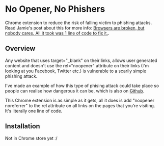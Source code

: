 # No Opener, No Phishers

Chrome extension to reduce the risk of falling victim to phishing attacks. Read Jamie's post about this for more info: [Browsers are broken, but nobody cares. All it took was 1 line of code to fix it.](https://medium.com/@Jamie_Farrelly/browsers-are-broken-but-nobody-cares-all-it-took-was-1-line-of-code-to-fix-it-f8af13c18cff).

Overview
--------------------------

Any website that uses target="_blank" on their links, allows user generated content and doesn't use the rel="noopener" attribute on 
their links (I'm looking at you Facebook, Twitter etc.) is vulnerable to a scarily simple phishing attack.

I've made an example of how this type of phising attack could take place so people can realise how dangerous it can be, which is also
on [Github](https://github.com/JamieFarrelly/Rel-NoOpener-Example).

This Chrome extension is as simple as it gets, all it does is add "noopener noreferrer" to the rel attribute on all links on the pages
that you're visiting. It's literally one line of code.

Installation
--------------------------
Not in Chrome store yet :/
